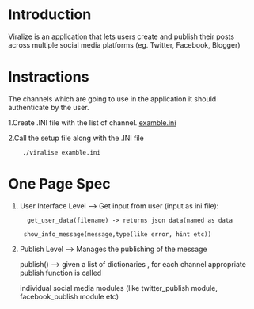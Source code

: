 Introduction
===========

Viralize is an application that lets users create and publish their posts across multiple social media platforms (eg. Twitter, Facebook, Blogger) 

Instractions
============
The channels which are going to use in the application it should authenticate by the user.

1.Create .INI file with the list of channel. [examble.ini](https://github.com/syedsuhail/viralize/blob/master/viral.ini)

2.Call the setup file along with the .INI file
		
		./viralise examble.ini

One Page Spec
=============

 1. User Interface Level --> Get input from user (input as ini file): 

 	 	  get_user_data(filename) -> returns json data(named as data

	     show_info_message(message,type(like error, hint etc)) 
     
 

 2.  Publish Level --> Manages the publishing of the message
       
		publish() --> given a list of dictionaries , for each channel  appropriate publish function is called

		individual social media modules (like twitter_publish module, facebook_publish module etc)
